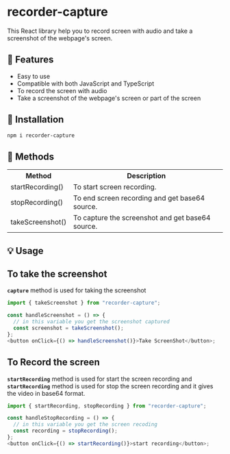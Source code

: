 # recorder-capture

This React library help you to record screen with audio and take a screenshot of the webpage's screen.

## 🎁 Features

* Easy to use
* Compatible with both JavaScript and TypeScript
* To record the screen with audio
* Take a screenshot of the webpage's screen or part of the screen

## 🔧 Installation

```sh
npm i recorder-capture
```

## 🔰 Methods

<table>
  <tr>
    <th>Method</th>
    <th>Description</th>
  </tr>
  <tr>
    <td>startRecording()</td>
    <td>To start screen recording.</td>
  </tr>
  <tr>
    <td>stopRecording()</td>
    <td>To end screen recording and get base64 source.</td>
  </tr>
  <tr>
    <td>takeScreenshot()</td>
    <td>To capture the screenshot and get base64 source.</td>
  </tr>
</table>

## 💡 Usage

## To take the screenshot

**`capture`** method is used for taking the screenshot

```js
import { takeScreenshot } from "recorder-capture";

const handleScreenshot = () => {
  // in this variable you get the screenshot captured
  const screenshot = takeScreenshot();
};
<button onClick={() => handleScreenshot()}>Take ScreenShot</button>;
```

## To Record the screen

**`startRecording`** method is used for start the screen recording and **`startRecording`** method is used for stop the screen recording and it gives the video in base64 format.

```js
import { startRecording, stopRecording } from "recorder-capture";

const handleStopRecording = () => {
  // in this variable you get the screen recoding
  const recording = stopRecording();
};
<button onClick={() => startRecording()}>start recording</button>;
```

